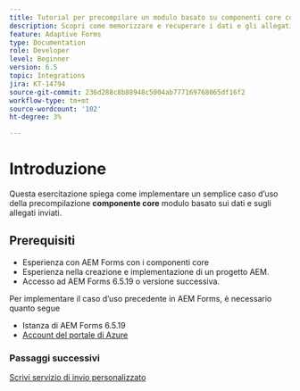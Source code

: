 ```yaml
---
title: Tutorial per precompilare un modulo basato su componenti core con dati e allegati
description: Scopri come memorizzare e recuperare i dati e gli allegati dei moduli adattivi dall’account di archiviazione Azure.
feature: Adaptive Forms
type: Documentation
role: Developer
level: Beginner
version: 6.5
topic: Integrations
jira: KT-14794
source-git-commit: 236d288c8b88948c5004ab777169768065df16f2
workflow-type: tm+mt
source-wordcount: '102'
ht-degree: 3%

---
```


# Introduzione

Questa esercitazione spiega come implementare un semplice caso d’uso della precompilazione **componente core** modulo basato sui dati e sugli allegati inviati.

## Prerequisiti

* Esperienza con AEM Forms con i componenti core
* Esperienza nella creazione e implementazione di un progetto AEM.
* Accesso ad AEM Forms 6.5.19 o versione successiva.

Per implementare il caso d’uso precedente in AEM Forms, è necessario quanto segue

* Istanza di AEM Forms 6.5.19
* [Account del portale di Azure](https://portal.azure.com/)


### Passaggi successivi

[Scrivi servizio di invio personalizzato](./create-custom-submit.md)
